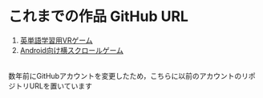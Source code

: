 # これまでの作品 GitHub URL
1. [英単語学習用VRゲーム](https://github.com/haru-kinokonoyama/shootingEnglish)
2. [Android向け横スクロールゲーム](https://github.com/haru-kinokonoyama/DogRunApp)

<br>数年前にGitHubアカウントを変更したため，こちらに以前のアカウントのリポジトリURLを置いています
